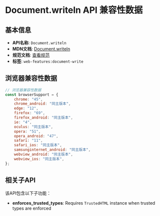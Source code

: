 # Document.writeln API 兼容性数据

## 基本信息

- **API名称**: `Document.writeln`
- **MDN文档**: [Document.writeln](https://developer.mozilla.org/docs/Web/API/Document/writeln)
- **规范文档**: [查看规范](https://html.spec.whatwg.org/multipage/dynamic-markup-insertion.html#dom-document-writeln-dev)
- **标签**: `web-features:document-write`

## 浏览器兼容性数据

```javascript
// 浏览器兼容性数据
const browserSupport = {
    chrome: "45",
    chrome_android: "同主版本",
    edge: "12",
    firefox: "69",
    firefox_android: "同主版本",
    ie: "4",
    oculus: "同主版本",
    opera: "51",
    opera_android: "47",
    safari: "11",
    safari_ios: "同主版本",
    samsunginternet_android: "同主版本",
    webview_android: "同主版本",
    webview_ios: "同主版本",
};

```

## 相关子API

该API包含以下子功能：

- **enforces_trusted_types**: Requires `TrustedHTML` instance when trusted types are enforced

